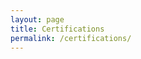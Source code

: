 ```yaml
---
layout: page
title: Certifications
permalink: /certifications/
---
```

<div data-iframe-width="150" data-iframe-height="270" data-share-badge-id="ca4cd60d-d370-4064-9894-0c35f48cc67f" data-share-badge-host="https://www.credly.com"></div><script type="text/javascript" async src="//cdn.credly.com/assets/utilities/embed.js"></script>

<div data-iframe-width="150" data-iframe-height="270" data-share-badge-id="6571d45b-1c91-4be4-bebd-7ddbc114cc42" data-share-badge-host="https://www.credly.com"></div><script type="text/javascript" async src="//cdn.credly.com/assets/utilities/embed.js"></script>

<div data-iframe-width="150" data-iframe-height="270" data-share-badge-id="ab5d8bdb-1395-4c14-a227-1bde98a53958" data-share-badge-host="https://www.credly.com"></div><script type="text/javascript" async src="//cdn.credly.com/assets/utilities/embed.js"></script>

<div data-iframe-width="150" data-iframe-height="270" data-share-badge-id="2bab2d08-95f7-4be5-84db-4b409a982408" data-share-badge-host="https://www.credly.com"></div><script type="text/javascript" async src="//cdn.credly.com/assets/utilities/embed.js"></script>